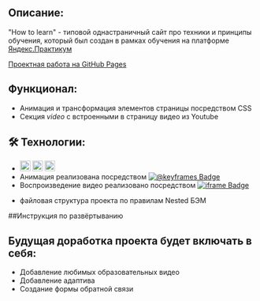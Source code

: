 ## Описание: 

"How to learn" - типовой однастраничный сайт про техники и принципы обучения, который был cоздан в рамках обучения на платформе [Яндекс.Практикум](https://praktikum.yandex.ru/web/)

[Проектная работа на GitHub Pages](https://https://sashaanshukov.github.io/how-to-learn/index) 

## Функционал:

* Анимация и трансформация элементов страницы посредством CSS 
* Секция *video* с встроенными в страницу видео из Youtube

## :hammer_and_wrench: Технологии:

* <div>
  <a href="https://www.w3.org/TR/html5/" title="HTML5"><img src="https://github.com/get-icon/geticon/raw/master/icons/html-5.svg" alt="HTML5" width="21px" height="21px"></a>
  <a href="https://www.w3.org/TR/CSS/" title="CSS3"><img src="https://github.com/get-icon/geticon/raw/master/icons/css-3.svg" alt="CSS3" width="21px" height="21px"></a>
  <a href="https://git-scm.com/" title="git"><img src="https://raw.githubusercontent.com/get-icon/geticon/master/icons/git.svg" alt="git" width="21px" height="21px"></a>
  </div>

* <div id="badges" style="white-space: nowrap"> 
    Анимация реализована посредством 
    <a 
       href="https://learn.javascript.ru/css-animations#klyuchevye-kadryL">
       <img src="https://img.shields.io/badge/@keyframes-blue?style=for-the-badge&logo=@keyframes&logoColor=white" alt="@keyframes Badge"/>
    </a>
  </div>
* <div id="badges"> 
    Воспроизведение видео реализовано посредством
    <a 
       href="https://learn.javascript.ru/iframes">
       <img src="https://img.shields.io/badge/iframe-blue?style=for-the-badge&logo=iframe&logoColor=white" alt="iframe Badge"/>
    </a>
  </div>
* файловая структура проекта по правилам Nested БЭМ

##Инструкция по развёртыванию

## Будущая доработка проекта будет включать в себя: 

* Добавление любимых образовательных видео
* Добавление адаптива
* Создание формы обратной связи 
